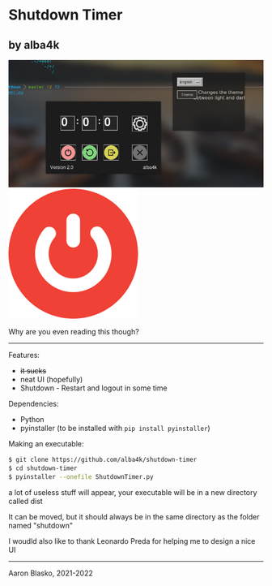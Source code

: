 # Shutdown Timer
## by alba4k

![Screenshot](misc/screenshot.png)![App Logo](misc/icon.png)

Why are you even reading this though?

---

Features:
* ~~it sucks~~
* neat UI (hopefully)
*  Shutdown - Restart and logout in some time


Dependencies:
* Python
* pyinstaller (to be installed with `pip install pyinstaller`)


Making an executable:
```bash
$ git clone https://github.com/alba4k/shutdown-timer
$ cd shutdown-timer
$ pyinstaller --onefile ShutdownTimer.py
```
a lot of useless stuff will appear, your executable will be in a new directory called dist

It can be moved, but it should always be in the same directory as the folder named "shutdown"


I woudld also like to thank Leonardo Preda for helping me to design a nice UI

---

Aaron Blasko, 2021-2022